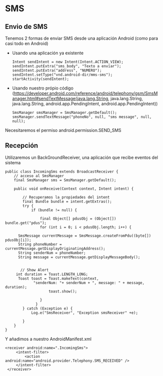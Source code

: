 # SMS

## Envio de SMS

Tenemos 2 formas de enviar SMS desde una aplicación Android (como para casi todo en Android)

* Usando una aplicación ya existente

      Intent sendIntent = new Intent(Intent.ACTION_VIEW);
      sendIntent.putExtra("sms_body", "Texto a enviar");
      sendIntent.putExtra("address", "NUMERO");
      sendIntent.setType("vnd.android-dir/mms-sms");
      startActivity(sendIntent);

* Usando nuestro própio código (https://developer.android.com/reference/android/telephony/gsm/SmsManager.html#sendTextMessage(java.lang.String, java.lang.String, java.lang.String, android.app.PendingIntent, android.app.PendingIntent))

      SmsManager smsManager = SmsManager.getDefault();
      smsManager.sendTextMessage("phoneNo", null, "sms message", null, null);

Necesitaremos el permiso android.permission.SEND_SMS


## Recepción

Utilizaremos un BackGroundReceiver, una aplicación que recibe eventos del sistema

    public class IncomingSms extends BroadcastReceiver {
        // acceso al SmsManager
        final SmsManager sms = SmsManager.getDefault();

        public void onReceive(Context context, Intent intent) {

            // Recuperamos la propiedades del intent
            final Bundle bundle = intent.getExtras();
            try {
                if (bundle != null) {

                    final Object[] pdusObj = (Object[]) bundle.get("pdus");
                    for (int i = 0; i < pdusObj.length; i++) {

          SmsMessage currentMessage = SmsMessage.createFromPdu((byte[]) pdusObj[i]);
          String phoneNumber = currentMessage.getDisplayOriginatingAddress();
          String senderNum = phoneNumber;
          String message = currentMessage.getDisplayMessageBody();


           // Show Alert
    	 int duration = Toast.LENGTH_LONG;
          Toast toast = Toast.makeText(context,
                 "senderNum: "+ senderNum + ", message: " + message, duration);
                        toast.show();

                    }
                  }
            } catch (Exception e) {
                Log.e("SmsReceiver", "Exception smsReceiver" +e);

            }
        }
    }

Y añadimos a nuestro AndroidManifest.xml


    <receiver android:name=".IncomingSms">
         <intent-filter>
             <action android:name="android.provider.Telephony.SMS_RECEIVED" />
         </intent-filter>
     </receiver>
